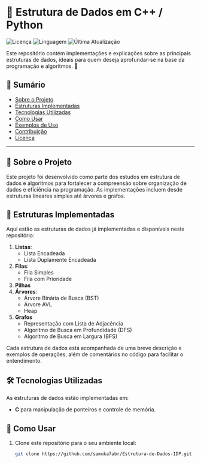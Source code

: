 # 🧩 Estrutura de Dados em C++ / Python

![Licença](https://img.shields.io/github/license/usuario/repo) ![Linguagem](https://img.shields.io/github/languages/top/usuario/repo) ![Última Atualização](https://img.shields.io/github/last-commit/usuario/repo)

Este repositório contém implementações e explicações sobre as principais estruturas de dados, ideais para quem deseja aprofundar-se na base da programação e algoritmos. 🚀

## 📑 Sumário

- [Sobre o Projeto](#sobre-o-projeto)
- [Estruturas Implementadas](#estruturas-implementadas)
- [Tecnologias Utilizadas](#tecnologias-utilizadas)
- [Como Usar](#como-usar)
- [Exemplos de Uso](#exemplos-de-uso)
- [Contribuição](#contribuição)
- [Licença](#licença)

---

## 📝 Sobre o Projeto

Este projeto foi desenvolvido como parte dos estudos em estrutura de dados e algoritmos para fortalecer a compreensão sobre organização de dados e eficiência na programação. As implementações incluem desde estruturas lineares simples até árvores e grafos.

## 📂 Estruturas Implementadas

Aqui estão as estruturas de dados já implementadas e disponíveis neste repositório:

1. **Listas**:
   - Lista Encadeada
   - Lista Duplamente Encadeada
2. **Filas**:
   - Fila Simples
   - Fila com Prioridade
3. **Pilhas**
4. **Árvores**:
   - Árvore Binária de Busca (BST)
   - Árvore AVL
   - Heap
5. **Grafos**
   - Representação com Lista de Adjacência
   - Algoritmo de Busca em Profundidade (DFS)
   - Algoritmo de Busca em Largura (BFS)

Cada estrutura de dados está acompanhada de uma breve descrição e exemplos de operações, além de comentários no código para facilitar o entendimento.

## 🛠 Tecnologias Utilizadas

As estruturas de dados estão implementadas em:

- **C** para manipulação de ponteiros e controle de memória.

## 🚀 Como Usar

1. Clone este repositório para o seu ambiente local:

   ```bash
   git clone https://github.com/samuka7abr/Estrutura-de-Dados-IDP.git
